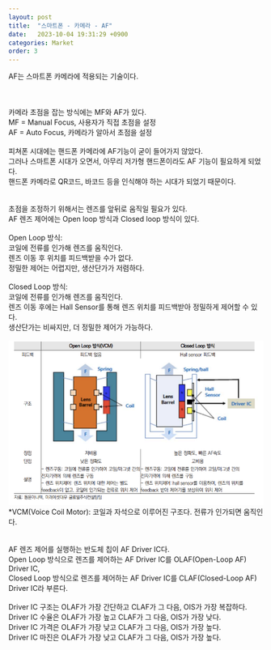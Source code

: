 ```yaml
---
layout: post
title:  "스마트폰 - 카메라 - AF"
date:   2023-10-04 19:31:29 +0900
categories: Market
order: 3
---
```


AF는 스마트폰 카메라에 적용되는 기술이다.<br>
<br>
<br>
<br>
카메라 초점을 잡는 방식에는 MF와 AF가 있다.<br>
MF = Manual Focus, 사용자가 직접 초점을 설정<br>
AF = Auto Focus, 카메라가 알아서 초점을 설정<br>
<br>
피쳐폰 시대에는 핸드폰 카메라에 AF기능이 굳이 들어가지 않았다.<br>
그러나 스마트폰 시대가 오면서, 아무리 저가형 핸드폰이라도 AF 기능이 필요하게 되었다.<br>
핸드폰 카메라로 QR코드, 바코드 등을 인식해야 하는 시대가 되었기 때문이다.<br>
<br>
<br>
초점을 조정하기 위해서는 렌즈를 앞뒤로 움직일 필요가 있다.<br>
AF 렌즈 제어에는 Open loop 방식과 Closed loop 방식이 있다.<br>
<br>
Open Loop 방식:<br>
코일에 전류를 인가해 렌즈를 움직인다.<br>
렌즈 이동 후 위치를 피드백받을 수가 없다.<br>
정밀한 제어는 어렵지만, 생산단가가 저렴하다.<br>
<br>
Closed Loop 방식:<br>
코일에 전류를 인가해 렌즈를 움직인다.<br>
렌즈 이동 후에는 Hall Sensor를 통해 렌즈 위치를 피드백받아 정밀하게 제어할 수 있다.<br>
생산단가는 비싸지만, 더 정밀한 제어가 가능하다.<br>
<br>
![alt text](/public/img/AF.png)<br>
*VCM(Voice Coil Motor): 코일과 자석으로 이루어진 구조다. 전류가 인가되면 움직인다.<br>
<br>
<br>
AF 렌즈 제어를 실행하는 반도체 칩이 AF Driver IC다.<br>
Open Loop 방식으로 렌즈를 제어하는 AF Driver IC를 OLAF(Open-Loop AF) Driver IC,<br>
Closed Loop 방식으로 렌즈를 제어하는 AF Driver IC를 CLAF(Closed-Loop AF) Driver IC라 부른다.<br>
<br>
Driver IC 구조는 OLAF가 가장 간단하고 CLAF가 그 다음, OIS가 가장 복잡하다.<br>
Driver IC 수율은 OLAF가 가장 높고 CLAF가 그 다음, OIS가 가장 낮다.<br>
Driver IC 가격은 OLAF가 가장 낮고 CLAF가 그 다음, OIS가 가장 높다.<br>
Driver IC 마진은 OLAF가 가장 낮고 CLAF가 그 다음, OIS가 가장 높다.<br>